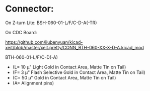 # Connector:
On Z-turn Lite: BSH-060-01-L/F/C-D-A(-TR)

On CDC Board:

https://github.com/liubenyuan/kicad-xeit/blob/master/xeit.pretty/CONN_BTH-060-XX-X-D-A.kicad_mod

BTH-060-01-L/F/C-D(-A)

* (L= 10 µ" Light Gold  in Contact Area, Matte Tin on Tail)
* (F= 3 µ" Flash Selective Gold in Contact Area, Matte Tin on Tail)
* (C= 50 µ" Gold  in Contact Area, Matte Tin on Tail)
* (A= Alignment pins)
